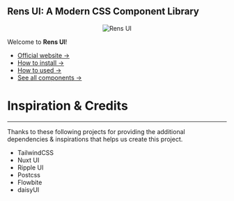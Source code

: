 

## Rens UI: A Modern CSS Component Library
<div align="center">

![Rens UI](https://rens-ui.okriiza.my.id/image/social-card.png "Rens UI")


</div>

Welcome to **Rens UI**!

- [Official website →](https://rens-ui.okriiza.my.id/)
- [How to install →](https://rens-ui.okriiza.my.id/getting-started/installation)
-  [How to used →](https://rens-ui.okriiza.my.id/getting-started/usage)
- [See all components →](https://rens-ui.okriiza.my.id/elements/accordion/)

 # Inspiration & Credits
 ___

 Thanks to these following projects for providing the additional dependencies & inspirations that helps us create this project.

- TailwindCSS
- Nuxt UI
- Ripple UI
- Postcss
- Flowbite
- daisyUI

